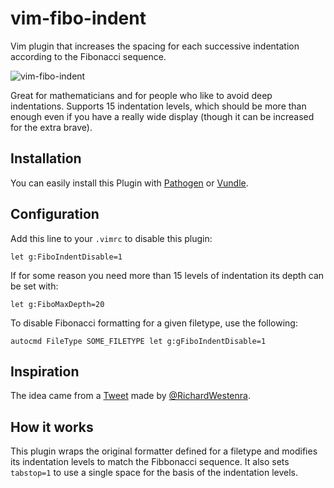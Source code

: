 vim-fibo-indent
===============

Vim plugin that increases the spacing for each successive indentation according
to the Fibonacci sequence.

![vim-fibo-indent](https://github.com/dodie/vim-fibo-indent/blob/master/tty.gif "vim-fibo-indent")

Great for mathematicians and for people who like to avoid deep indentations.
Supports 15 indentation levels, which should be more than enough even if you have
a really wide display (though it can be increased for the extra brave).


## Installation

You can easily install this Plugin with
[Pathogen](https://github.com/tpope/vim-pathogen) or
[Vundle](https://github.com/gmarik/vundle).


## Configuration

Add this line to your `.vimrc` to disable this plugin:

```
let g:FiboIndentDisable=1
```

If for some reason you need more than 15 levels of indentation its depth can be set with:

```
let g:FiboMaxDepth=20
```

To disable Fibonacci formatting for a given filetype, use the following:

```
autocmd FileType SOME_FILETYPE let g:gFiboIndentDisable=1
```


## Inspiration
The idea came from a [Tweet](https://twitter.com/RichardWestenra/status/765488378951376896)
made by [@RichardWestenra](https://twitter.com/RichardWestenra).


## How it works

This plugin wraps the original formatter defined for a filetype and modifies its indentation
levels to match the Fibbonacci sequence. It also sets `tabstop=1` to use a single space for
the basis of the indentation levels.

